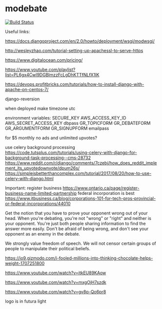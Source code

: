 # modebate

[![Build Status](https://travis-ci.com/ia03/modebate.svg?token=6qe7V8ytfcGZ8NDXzzgq&branch=master)](https://travis-ci.com/ia03/modebate)

Useful links:

https://docs.djangoproject.com/en/2.0/howto/deployment/wsgi/modwsgi/

http://wesleyzhao.com/tutorial-setting-up-apachessl-to-serve-https

https://www.digitalocean.com/pricing/

https://www.youtube.com/playlist?list=PL6gx4Cwl9DGBlmzzFcLgDhKTTfNLfX1IK

https://devops.profitbricks.com/tutorials/how-to-install-django-with-apache-on-centos-7/

django-reversion

when deployed make timezone utc

environment variables:
SECURE_KEY
AWS_ACCESS_KEY_ID
AWS_SECRET_ACCESS_KEY
dbpass
GR_TOPICFORM
GR_DEBATEFORM
GR_ARGUMENTFORM
GR_SIGNUPFORM
emailpass

for $5 monthly no ads and unlimited upvotes?


use celery background processing https://code.tutsplus.com/tutorials/using-celery-with-django-for-background-task-processing--cms-28732 https://www.reddit.com/r/django/comments/7czebj/how_does_reddit_implement_its_upvotedownvote/dpum26s/
https://simpleisbetterthancomplex.com/tutorial/2017/08/20/how-to-use-celery-with-django.html

Important: register business
https://www.ontario.ca/page/register-business-name-limited-partnership
federal incorporation is best
https://www.itbusiness.ca/blog/corporations-101-for-tech-pros-provincial-or-federal-incorporations/44010

Get the notion that you have to prove your opponent wrong out of your head. When you're debating, you're not "wrong" or "right" and neither is your opponent. You're
just both people sharing information to find the answer more easily. Don't be afraid of being wrong, and don't see your opponent as an enemy in the debate.

We strongly value freedom of speech. We will not censor certain groups of people to manipulate their political beliefs.

https://io9.gizmodo.com/i-fooled-millions-into-thinking-chocolate-helps-weight-1707251800

https://www.youtube.com/watch?v=itkEU89KAow

https://www.youtube.com/watch?v=mxgOjH7szdk

https://www.youtube.com/watch?v=gv8p-Qo6pr8

logo is in futura light
